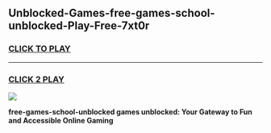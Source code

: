 
## Unblocked-Games-free-games-school-unblocked-Play-Free-7xt0r
<h3>
<a href="https://premium76.site?title=free-games-school-unblocked&ref=15A">CLICK TO PLAY</a></h3>
<hr>

<h3>
<a href="https://premium76.site?title=free-games-school-unblocked&ref=15A">CLICK 2 PLAY</a>
  
</h3>

<a href="https://premium76.site?title=free-games-school-unblocked&ref=15A"><img src="https://clearcache.store/games.png"></a>


**free-games-school-unblocked games unblocked: Your Gateway to Fun and Accessible Online Gaming**
